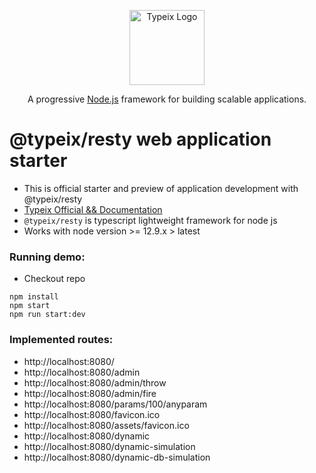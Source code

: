 <p align="center">
  <a href="https://typeix.com" target="blank">
    <img src="https://avatars.githubusercontent.com/u/38910665?s=200&v=4" width="120" alt="Typeix Logo" />
  </a>
</p>
<p align="center">
A progressive <a href="https://nodejs.org" target="_blank">Node.js</a>
framework for building scalable applications.
</p>

# @typeix/resty web application starter


* This is official starter and preview of application development with @typeix/resty
* [Typeix Official && Documentation](https://typeix.com)
* `@typeix/resty` is typescript lightweight framework for node js
* Works with node version >= 12.9.x > latest


### Running demo:
* Checkout repo

```npm
npm install
npm start
npm run start:dev
```


### Implemented routes:
* http://localhost:8080/
* http://localhost:8080/admin
* http://localhost:8080/admin/throw
* http://localhost:8080/admin/fire
* http://localhost:8080/params/100/anyparam
* http://localhost:8080/favicon.ico
* http://localhost:8080/assets/favicon.ico
* http://localhost:8080/dynamic
* http://localhost:8080/dynamic-simulation
* http://localhost:8080/dynamic-db-simulation
